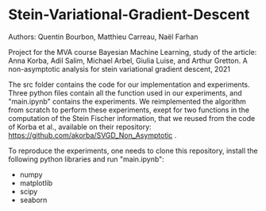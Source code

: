 # Stein-Variational-Gradient-Descent

Authors: Quentin Bourbon, Matthieu Carreau, Naël Farhan

Project for the MVA course Bayesian Machine Learning, study of the article:
Anna Korba, Adil Salim, Michael Arbel, Giulia Luise, and Arthur Gretton. A non-asymptotic
analysis for stein variational gradient descent, 2021

The src folder contains the code for our implementation and experiments. Three python files contain all the function used in our experiments, and "main.ipynb" contains the experiments.
We reimplemented the algorithm from scratch to perform these experiments, exept for two functions in the computation of the Stein Fischer information, that we reused from the code of Korba et al., available on their repository: https://github.com/akorba/SVGD_Non_Asymptotic .

To reproduce the experiments, one needs to clone this repository, install the following python libraries and run "main.ipynb":
- numpy
- matplotlib
- scipy
- seaborn
